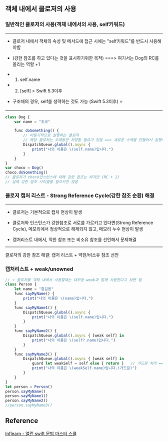 ## 객체 내에서 클로저의 사용
### 일반적인 클로저의 사용(객체 내에서의 사용, self키워드)
---
 - 클로저 내에서 객체의 속성 및 메서드에 접근 시에는 "self키워드"를 반드시 사용해야함
 - (강한 참조를 하고 있다는 것을 표시하기위한 목적) ===> 여기서는 Dog의 RC를 올리는 역할 +1

 - 1) self.name
 - 2) [self]  > Swift 5.3이후
 
 - 구조체의 경우, self를 생략하는 것도 가능 (Swift 5.3이후) ⭐️

---
```javascript
class Dog {
    var name = "초코"

    func doSomething() {
        // 비동기적으로 실행하는 클로저
        // 해당 클로저는 오래동안 저장할 필요가 있음 ==> 새로운 스택을 만들어서 실행하기 때문
        DispatchQueue.global().async {
            print("나의 이름은 \(self.name)입니다.")
        }
    }
}
var choco = Dog()
choco.doSomething()
// 클로저가 choco인스턴스에 대해 강한 참조는 하지만 (RC + 1)
// 실제 강한 참조 사이클을 일으키진 않음
```
### 클로저 캡처 리스트 - Strong Reference Cycle(강한 참조 순환) 해결
---
 - 클로저는 기본적으로 캡처 현상이 발생

 - 클로저와 인스턴스가 강한참조로 서로를 가르키고 있다면(Strong Reference Cycle),
   메모리에서 정상적으로 해제되지 않고, 메모리 누수 현상이 발생

 - 캡처리스트 내에서, 약한 참조 또는 비소유 참조를 선언해서 문제해결

---
클로저의 강한 참조 해결: 캡처 리스트 + 약한/비소유 참조 선언
### 캡처리스트 + weak/unowned
```javascript
// ⭐️ 클로저를 객체 내에서 사용할때는 대부분 weak과 함께 사용한다고 보면 됨
class Person {
    let name = "홍길동"
    func sayMyName() {
        print("나의 이름은 \(name)입니다.")
    }
    func sayMyName1() {
        DispatchQueue.global().async {
            print("나의 이름은 \(self.name)입니다.")
        }
    }
    func sayMyName2() {
        DispatchQueue.global().async { [weak self] in
            print("나의 이름은 \(self?.name)입니다.")
        }
    }
    func sayMyName3() {
        DispatchQueue.global().async { [weak self] in
            guard let weakSelf = self else { return }   // 가드문 처리 ==> 객체없으면 일종료
            print("나의 이름은 \(weakSelf.name)입니다.(가드문)")
        }
    }
}
let person = Person()
person.sayMyName()
person.sayMyName1()
person.sayMyName2()
//person.sayMyName3()
```
## Reference
[Inflearn - 앨런 swift 문법 마스터 스쿨](https://www.inflearn.com/course/%EC%8A%A4%EC%9C%84%ED%94%84%ED%8A%B8-%EB%AC%B8%EB%B2%95-%EB%A7%88%EC%8A%A4%ED%84%B0-%EC%8A%A4%EC%BF%A8/dashboard)
